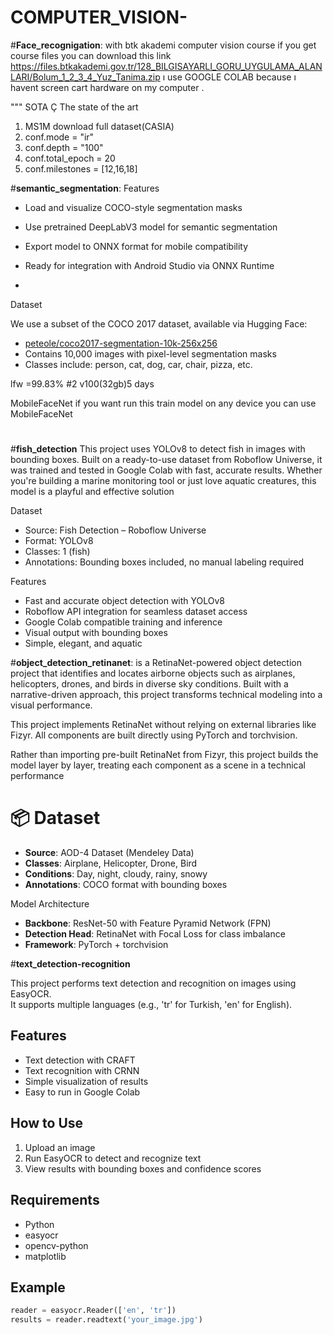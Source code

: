 # COMPUTER_VISION-
#**Face_recognigation**:
with btk akademi computer vision  course
if you get course files you can download this link https://files.btkakademi.gov.tr/128_BILGISAYARLI_GORU_UYGULAMA_ALANLARI/Bolum_1_2_3_4_Yuz_Tanima.zip ı use GOOGLE COLAB because ı havent screen cart hardware on my computer .


"""
SOTA Ç The state of the art 

1. MS1M download full dataset(CASIA)
2. conf.mode = "ir"
3. conf.depth = "100"
4. conf.total_epoch = 20
5. conf.milestones = [12,16,18]




#**semantic_segmentation**:
Features

- Load and visualize COCO-style segmentation masks
- Use pretrained DeepLabV3 model for semantic segmentation
- Export model to ONNX format for mobile compatibility
- Ready for integration with Android Studio via ONNX Runtime

- 
 Dataset

We use a subset of the COCO 2017 dataset, available via Hugging Face:

- [peteole/coco2017-segmentation-10k-256x256](https://huggingface.co/datasets/peteole/coco2017-segmentation-10k-256x256)
- Contains 10,000 images with pixel-level segmentation masks
- Classes include: person, cat, dog, car, chair, pizza, etc.


lfw =99.83%
#2 v100(32gb)5 days


MobileFaceNet if you want  run this train model on any device  you can use MobileFaceNet 

# 

#**fish_detection**
This project uses YOLOv8 to detect fish in images with bounding boxes. Built on a ready-to-use dataset from Roboflow Universe, it was trained and tested in Google Colab with fast, accurate results. Whether you're building a marine monitoring tool or just love aquatic creatures, this model is a playful and effective solution

 Dataset
- Source: Fish Detection – Roboflow Universe
- Format: YOLOv8
- Classes: 1 (fish)
- Annotations: Bounding boxes included, no manual labeling required

 Features
- Fast and accurate object detection with YOLOv8
- Roboflow API integration for seamless dataset access
- Google Colab compatible training and inference
- Visual output with bounding boxes
- Simple, elegant, and aquatic


#**object_detection_retinanet**: is a RetinaNet-powered object detection project that identifies and locates airborne objects such as airplanes, helicopters, drones, and birds in diverse sky conditions. Built with a narrative-driven approach, this project transforms technical modeling into a visual performance.

This project implements RetinaNet without relying on external libraries like Fizyr. All components are built directly using PyTorch and torchvision.


Rather than importing pre-built RetinaNet from Fizyr, this project builds the model layer by layer, treating each component as a scene in a technical performance

# 📦 Dataset

- **Source**: AOD-4 Dataset (Mendeley Data)
- **Classes**: Airplane, Helicopter, Drone, Bird
- **Conditions**: Day, night, cloudy, rainy, snowy
- **Annotations**: COCO format with bounding boxes


 Model Architecture

- **Backbone**: ResNet-50 with Feature Pyramid Network (FPN)
- **Detection Head**: RetinaNet with Focal Loss for class imbalance
- **Framework**: PyTorch + torchvision

#**text_detection-recognition** 


This project performs text detection and recognition on images using EasyOCR.  
It supports multiple languages (e.g., 'tr' for Turkish, 'en' for English).

## Features
- Text detection with CRAFT
- Text recognition with CRNN
- Simple visualization of results
- Easy to run in Google Colab

## How to Use
1. Upload an image
2. Run EasyOCR to detect and recognize text
3. View results with bounding boxes and confidence scores

## Requirements
- Python
- easyocr
- opencv-python
- matplotlib

## Example
```python
reader = easyocr.Reader(['en', 'tr'])
results = reader.readtext('your_image.jpg')




